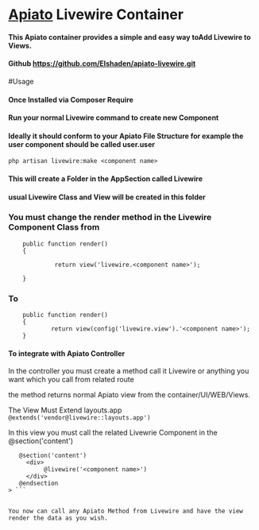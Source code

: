 # [Apiato](https://github.com/apiato/apiato) Livewire Container

#### This Apiato container provides a simple and easy way toAdd Livewire to Views.

#### Github https://github.com/Elshaden/apiato-livewire.git

#Usage

#### Once Installed via Composer Require

#### Run your normal  Livewire command to create new Component

#### Ideally it should conform to your Apiato File Structure for example the user component should be called  user.user


`
php artisan livewire:make <component name>
`

#### This will create a Folder in the AppSection called  Livewire
#### usual Livewire Class and View will be created in this folder

### You must change  the render method in the Livewire Component Class   from

```
    public function render()
    {

             return view('livewire.<component name>');

    }
```
### To

```
    public function render()
    {
            return view(config('livewire.view').'<component name>');
    }
```
      

#### To integrate with Apiato Controller
  In the controller you must create a method call it Livewire or anything you want  which you call from related route

 the method returns normal Apiato view from the container/UI/WEB/Views.

 The View Must Extend layouts.app 
 `@extends('vendor@livewire::layouts.app')`

 In this view you must call the related Livewrie Component in the @section('content') 
 ```
    @section('content')
      <div>
           @livewire('<component name>')
      </div>
    @endsection
> ```


 You now can call any Apiato Method from Livewire and have the view render the data as you wish.  
   
   
    







